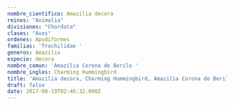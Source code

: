 ```yaml
---
nombre_cientifico: Amazilia decora
reinos: "Animalia"
divisiones: "Chordata"
clases: "Aves"
ordenes: Apodiformes
familias: 'Trochilidae '
generos: Amazilia
especie: decora
nombre_comun: 'Amazilia Corona de Berilo '
nombre_ingles: Charming Hummingbird
title: 'Amazilia decora, Charming Hummingbird, Amazilia Corona de Berilo '
draft: false
date: 2017-08-19T02:46:32.000Z
---
```


